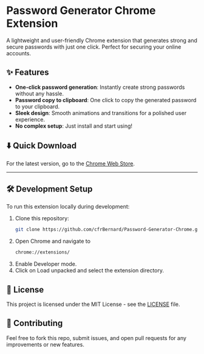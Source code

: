 # Password Generator Chrome Extension

A lightweight and user-friendly Chrome extension that generates strong and secure passwords with just one click. Perfect for securing your online accounts.

## ✨ Features

- **One-click password generation**: Instantly create strong passwords without any hassle.
- **Password copy to clipboard**: One click to copy the generated password to your clipboard.
- **Sleek design**: Smooth animations and transitions for a polished user experience.
- **No complex setup**: Just install and start using!

## ⬇️ Quick Download

For the latest version, go to the [Chrome Web Store](https://chromewebstore.google.com/detail/password-generator/ehgbipfnhjjobfkklifaiabkbhjghofe?authuser=0&hl=fr).

---

## 🛠 Development Setup

To run this extension locally during development:

1. Clone this repository:
   ```bash
   git clone https://github.com/cfrBernard/Password-Generator-Chrome.git

2. Open Chrome and navigate to 
   ```bash
   chrome://extensions/

3. Enable Developer mode.
4. Click on Load unpacked and select the extension directory.

## 📁 License
This project is licensed under the MIT License - see the [LICENSE](./LICENSE.md) file.

## 🤝 Contributing
Feel free to fork this repo, submit issues, and open pull requests for any improvements or new features.
